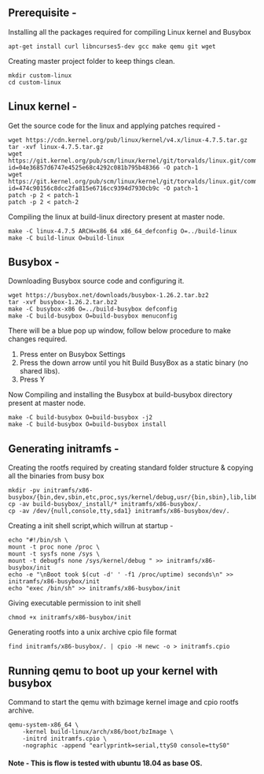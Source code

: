 ## Prerequisite - 
Installing all the packages required for compiling Linux kernel and Busybox
```
apt-get install curl libncurses5-dev gcc make qemu git wget
```
Creating master project folder to keep things clean.
```
mkdir custom-linux
cd custom-linux
```
## Linux kernel - 
Get the source code for the linux and applying patches required - 
```
wget https://cdn.kernel.org/pub/linux/kernel/v4.x/linux-4.7.5.tar.gz
tar -xvf linux-4.7.5.tar.gz
wget https://git.kernel.org/pub/scm/linux/kernel/git/torvalds/linux.git/commit/?id=04e36857d6747e4525e68c4292c081b795b48366 -O patch-1
wget https://git.kernel.org/pub/scm/linux/kernel/git/torvalds/linux.git/commit/?id=474c90156c8dcc2fa815e6716cc9394d7930cb9c -O patch-1
patch -p 2 < patch-1
patch -p 2 < patch-2
```
Compiling the linux at build-linux directory present at master node.
```
make -C linux-4.7.5 ARCH=x86_64 x86_64_defconfig O=../build-linux 
make -C build-linux O=build-linux
```

## Busybox - 
Downloading Busybox source code and configuring it.
```
wget https://busybox.net/downloads/busybox-1.26.2.tar.bz2
tar -xvf busybox-1.26.2.tar.bz2
make -C busybox-x86 O=../build-busybox defconfig
make -C build-busybox O=build-busybox menuconfig
```
There will be a blue pop up window, follow below procedure to make changes required.
1. Press enter on Busybox Settings
2. Press the down arrow until you hit Build BusyBox as a static binary (no shared libs).
3. Press Y

Now Compiling and installing the Busybox at build-busybox directory present at master node.
```
make -C build-busybox O=build-busybox -j2
make -C build-busybox O=build-busybox install
```

## Generating initramfs -
Creating the rootfs required by creating standard folder structure & copying all the binaries from busy box
```
mkdir -pv initramfs/x86-busybox/{bin,dev,sbin,etc,proc,sys/kernel/debug,usr/{bin,sbin},lib,lib64,mnt/root,root}
cp -av build-busybox/_install/* initramfs/x86-busybox/.
cp -av /dev/{null,console,tty,sda1} initramfs/x86-busybox/dev/.
```
Creating a init shell script,which willrun at startup - 
```
echo "#!/bin/sh \
mount -t proc none /proc \
mount -t sysfs none /sys \
mount -t debugfs none /sys/kernel/debug " >> initramfs/x86-busybox/init
echo -e "\nBoot took $(cut -d' ' -f1 /proc/uptime) seconds\n" >> initramfs/x86-busybox/init
echo "exec /bin/sh" >> initramfs/x86-busybox/init 
```
Giving executable permission to init shell 
```
chmod +x initramfs/x86-busybox/init
```
Generating rootfs into a unix archive cpio file format
```
find initramfs/x86-busybox/. | cpio -H newc -o > initramfs.cpio
```

## Running qemu to boot up your kernel with busybox
Command to start the qemu with bzimage kernel image and cpio rootfs archive.
```
qemu-system-x86_64 \
    -kernel build-linux/arch/x86/boot/bzImage \
    -initrd initramfs.cpio \
    -nographic -append "earlyprintk=serial,ttyS0 console=ttyS0"
```
#### Note - This is flow is tested with ubuntu 18.04 as base OS. 
